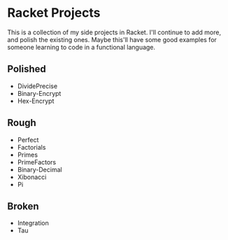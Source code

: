 # Racket Projects

This is a collection of my side projects in Racket. I'll continue to add more, and polish the existing ones. Maybe this'll have some good examples for someone learning to code in a functional language.

## Polished
- DividePrecise
- Binary-Encrypt
- Hex-Encrypt

## Rough  
- Perfect
- Factorials
- Primes
- PrimeFactors
- Binary-Decimal
- Xibonacci
- Pi

## Broken
- Integration
- Tau
